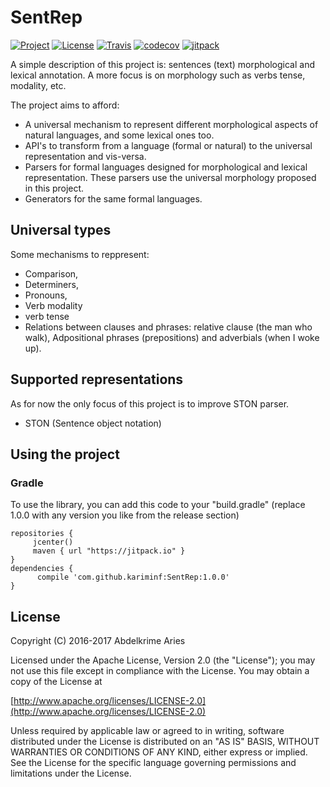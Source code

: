 # SentRep

[![Project](https://img.shields.io/badge/Project-SentRep-4B0082.svg?style=plastic)](https://github.com/kariminf/SentRep)
[![License](https://img.shields.io/badge/License-Apache_2-4B0082.svg?style=plastic)](http://www.apache.org/licenses/LICENSE-2.0)
[![Travis](https://img.shields.io/travis/kariminf/SentRep.svg?style=plastic)](https://travis-ci.org/kariminf/SentRep)
[![codecov](https://img.shields.io/codecov/c/github/kariminf/SentRep.svg?style=plastic)](https://codecov.io/gh/kariminf/SentRep)
[![jitpack](https://jitpack.io/v/kariminf/SentRep.svg)](https://jitpack.io/#kariminf/SentRep)

A simple description of this project is: sentences (text) morphological and lexical annotation.
A more focus is on morphology such as verbs tense, modality, etc.

The project aims to afford:
* A universal mechanism to represent different morphological aspects of natural languages, and some lexical ones too.
* API's to transform from a language (formal or natural) to the universal representation and vis-versa.
* Parsers for formal languages designed for morphological and lexical representation.
These parsers use the universal morphology proposed in this project.
* Generators for the same formal languages.

## Universal types

Some mechanisms to reppresent:
* Comparison,
* Determiners,
* Pronouns,
* Verb modality
* verb tense
* Relations between clauses and phrases: relative clause (the man who walk), Adpositional phrases (prepositions) and adverbials (when I woke up).

## Supported representations

As for now the only focus of this project is to improve STON parser.
* STON (Sentence object notation)


## Using the project

### Gradle
To use the library, you can add this code to your "build.gradle" (replace 1.0.0 with any version you like from the release section)

```
repositories {
     jcenter()
     maven { url "https://jitpack.io" }
}
dependencies {
      compile 'com.github.kariminf:SentRep:1.0.0'
}
```

## License

Copyright (C) 2016-2017 Abdelkrime Aries

Licensed under the Apache License, Version 2.0 (the "License");
you may not use this file except in compliance with the License.
You may obtain a copy of the License at

[http://www.apache.org/licenses/LICENSE-2.0](http://www.apache.org/licenses/LICENSE-2.0)

Unless required by applicable law or agreed to in writing, software
distributed under the License is distributed on an "AS IS" BASIS,
WITHOUT WARRANTIES OR CONDITIONS OF ANY KIND, either express or implied.
See the License for the specific language governing permissions and
limitations under the License.

